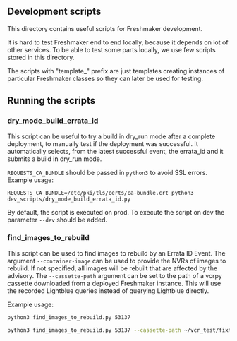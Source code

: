 ## Development scripts

This directory contains useful scripts for Freshmaker development.

It is hard to test Freshmaker end to end locally, because it depends
on lot of other services. To be able to test some parts locally,
we use few scripts stored in this directory.

The scripts with "template_" prefix are just templates creating instances
of particular Freshmaker classes so they can later be used for testing.

## Running the scripts


### dry_mode_build_errata_id

This script can be useful to try a build in dry_run mode after a complete deployment, to manually 
test if the deployment was successful. It automatically selects, from the latest successful event, 
the errata_id and it submits a build in dry_run mode.

``REQUESTS_CA_BUNDLE`` should be passed in `python3` to avoid SSL errors. Example usage:
       
    REQUESTS_CA_BUNDLE=/etc/pki/tls/certs/ca-bundle.crt python3 dev_scripts/dry_mode_build_errata_id.py

By default, the script is executed on prod. To execute the script on dev the parameter `--dev` 
should be added.


### find_images_to_rebuild

This script can be used to find images to rebuild by an Errata ID Event. The argument 
`--container-image` can be used to provide the NVRs of images to rebuild. If not specified, all 
images will be rebuilt that are affected by the advisory. The `--cassette-path` argument can be set 
to the path of a vcrpy cassette downloaded from a deployed Freshmaker instance. This will use the 
recorded Lightblue queries instead of querying Lightblue directly.
 
 Example usage:
 
 ```bash
python3 find_images_to_rebuild.py 53137
  ```
 ```bash
python3 find_images_to_rebuild.py 53137 --cassette-path ~/vcr_test/fixtures/cassettes/1.yml
 ```
